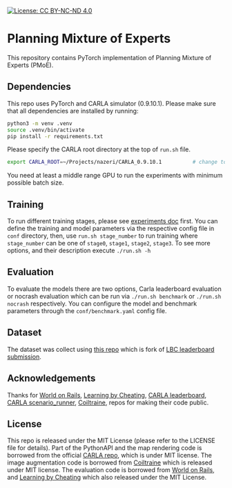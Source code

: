 [![License: CC BY-NC-ND 4.0](https://img.shields.io/badge/License-CC%20BY--NC--ND%204.0-lightgrey.svg)](https://creativecommons.org/licenses/by-nc-nd/4.0/)

# Planning Mixture of Experts
This repository contains PyTorch implementation of Planning Mixture of Experts (PMoE).

## Dependencies
This repo uses PyTorch and CARLA simulator (0.9.10.1). Please make sure that all dependencies are installed by running:
```bash
python3 -m venv .venv
source .venv/bin/activate
pip install -r requirements.txt
```
Please specify the CARLA root directory at the top of `run.sh` file.
```bash
export CARLA_ROOT=~/Projects/nazeri/CARLA_0.9.10.1          # change to where you installed CARLA
```
You need at least a middle range GPU to run the experiments with minimum possible batch size.

## Training
To run different training stages, please see [experiments doc](docs/experiments.md) first. You can define the 
training and model parameters via the respective config file 
in `conf` directory, then, use `run.sh stage_number` to run training where `stage_number` can be one of 
`stage0`, `stage1`, `stage2`, `stage3`. To see more options, and their description execute `./run.sh -h`

## Evaluation
To evaluate the models there are two options, Carla leaderboard evaluation or nocrash evaluation which can 
be run via `./run.sh benchmark` or `./run.sh nocrash` respectively. You can configure the model and benchmark 
parameters through the `conf/benchmark.yaml` config file.

## Dataset
The dataset was collect using [this repo](https://github.com/mhnazeri/carla_data_collector) which is fork of [LBC leaderboard submission](https://github.com/bradyz/2020_CARLA_challenge).

## Acknowledgements
Thanks for [World on Rails](https://github.com/dotchen/WorldOnRails), [Learning by Cheating](https://github.com/dotchen/LearningByCheating),
[CARLA leaderboard](https://github.com/carla-simulator/leaderboard.git),
[CARLA scenario_runner](https://github.com/carla-simulator/scenario_runner.git),
[Coiltraine](https://github.com/felipecode/coiltraine), repos for making their code public.

## License
This repo is released under the MIT License (please refer to the LICENSE file for details). Part of the PythonAPI and the map rendering code is borrowed from the official [CARLA repo](https://github.com/carla-simulator/carla), which is under MIT license. 
The image augmentation code is borrowed from [Coiltraine](https://github.com/felipecode/coiltraine) which is released under MIT license.
The evaluation code is borrowed from [World on Rails](https://github.com/dotchen/WorldOnRails), and 
[Learning by Cheating](https://github.com/dotchen/LearningByCheating) which also released under the MIT License.

